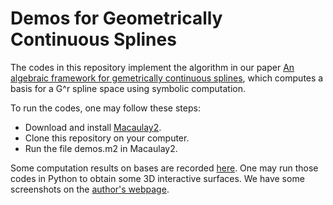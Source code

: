 # Demos for Geometrically Continuous Splines
The codes in this repository implement the algorithm in our paper [An algebraic framework for gemetrically continuous splines](https://arxiv.org/abs/2305.09096), which computes a basis for a G^r spline space using symbolic computation.

To run the codes, one may follow these steps:
* Download and install [Macaulay2](https://macaulay2.com/).
* Clone this repository on your computer.
* Run the file demos.m2 in Macaulay2.

Some computation results on bases are recorded [here](./Python_files). 
One may run those codes in Python to obtain some 3D interactive surfaces. 
We have some screenshots on the [author's webpage](https://sites.google.com/view/beihuiyuan/home/demos).
